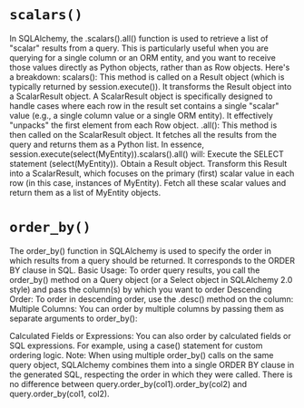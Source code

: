 # `scalars()`
In SQLAlchemy, the .scalars().all() function is used to retrieve a list of "scalar" results from a query. This is particularly useful when you are querying for a single column or an ORM entity, and you want to receive those values directly as Python objects, rather than as Row objects.
Here's a breakdown:
scalars():
This method is called on a Result object (which is typically returned by session.execute()). It transforms the Result object into a ScalarResult object. A ScalarResult object is specifically designed to handle cases where each row in the result set contains a single "scalar" value (e.g., a single column value or a single ORM entity). It effectively "unpacks" the first element from each Row object.
.all():
This method is then called on the ScalarResult object. It fetches all the results from the query and returns them as a Python list.
In essence, session.execute(select(MyEntity)).scalars().all() will:
Execute the SELECT statement (select(MyEntity)).
Obtain a Result object.
Transform this Result into a ScalarResult, which focuses on the primary (first) scalar value in each row (in this case, instances of MyEntity).
Fetch all these scalar values and return them as a list of MyEntity objects.

# `order_by()`
The order_by() function in SQLAlchemy is used to specify the order in which results from a query should be returned. It corresponds to the ORDER BY clause in SQL.
Basic Usage:
To order query results, you call the order_by() method on a Query object (or a Select object in SQLAlchemy 2.0 style) and pass the column(s) by which you want to order
Descending Order:
To order in descending order, use the .desc() method on the column:
Multiple Columns:
You can order by multiple columns by passing them as separate arguments to order_by():

Calculated Fields or Expressions:
You can also order by calculated fields or SQL expressions. For example, using a case() statement for custom ordering logic.
Note: When using multiple order_by() calls on the same query object, SQLAlchemy combines them into a single ORDER BY clause in the generated SQL, respecting the order in which they were called. There is no difference between query.order_by(col1).order_by(col2) and query.order_by(col1, col2).